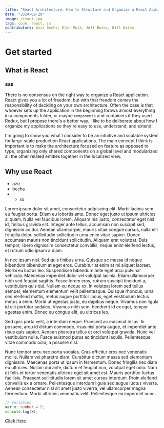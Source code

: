 ```yaml
---
title: "React Architecture: How to Structure and Organize a React Application"
date: "2024-02-20"
image: /react.jpg
tags: code, react, js
contributors: Aziz Becha, Elon Musk, Jeff Bezos, Bill Gates
---
```

# Get started
## What is React
### sss

There is no consensus on the right way to organize a React application. React gives you a lot of freedom, but with that freedom comes the responsibility of deciding on your own architecture. Often the case is that whoever sets up the application in the beginning throws almost everything in a components folder, or maybe <code>components</code> and containers if they used Redux, but I propose there's a better way. I like to be deliberate about how I organize my applications so they're easy to use, understand, and extend.  

I'm going to show you what I consider to be an intuitive and scalable system for large-scale production React applications. The main concept I think is important is to make the architecture focused on feature as opposed to type, organizing only shared components on a global level and modularized all the other related entities together in the localized view.

## Why use React

- aziz
- becha
- - ss

Lorem ipsum dolor sit amet, consectetur adipiscing elit. Morbi lacinia sem eu feugiat porta. Etiam eu lobortis ante. Donec eget justo ut ipsum ultricies aliquam. Nulla vel faucibus lorem. Aliquam nisi justo, consectetur eget nisl id, finibus gravida elit. Integer ante tellus, accumsan non suscipit sed, dignissim ac dui. Aenean ullamcorper, mauris vitae congue cursus, nulla elit fringilla dolor, sollicitudin sollicitudin urna enim vitae sapien. Donec accumsan mauris non tincidunt sollicitudin. Aliquam erat volutpat. Duis tempor, libero dignissim consectetur convallis, neque enim eleifend lectus, et rutrum odio ipsum a diam.

In nec ipsum nisl. Sed quis finibus urna. Quisque ac massa id neque bibendum bibendum at eget eros. Curabitur at enim at mi aliquet laoreet. Morbi eu luctus leo. Suspendisse bibendum ante eget arcu pulvinar vehicula. Maecenas imperdiet dolor vel volutpat lacinia. Etiam ullamcorper nibh sed feugiat sagittis. Fusce lorem eros, rutrum suscipit tincidunt a, vestibulum quis dui. Nullam eu neque ex. In volutpat lorem sed tellus semper, elementum elementum velit pellentesque. Quisque rhoncus, urna sed eleifend mattis, metus augue porttitor lacus, eget vestibulum lectus metus a enim. Morbi ut egestas justo, eu dapibus neque. Vivamus non ligula id elit porttitor sodales. Vivamus nibh sem, hendrerit id ex eget, tempor egestas enim. Donec eu congue elit, eu ultrices leo.

Sed quis porta velit, a interdum neque. Praesent ac euismod tellus. In posuere, arcu id dictum commodo, risus nisl porta augue, et imperdiet ante risus quis sapien. Aenean pharetra tellus et orci volutpat gravida. Nunc vel vestibulum nulla. Fusce euismod purus ac tincidunt iaculis. Pellentesque vitae commodo odio, a posuere nisl.

Nunc tempor arcu nec porta sodales. Cras efficitur eros nec venenatis mollis. Nullam vel pharetra diam. Curabitur dictum massa sed elementum dignissim. Maecenas porta ut ipsum in fermentum. Donec fringilla nec diam eu ultricies. Nullam dui ante, dictum et feugiat non, volutpat eget odio. Nam et felis et tortor venenatis ultrices eget sit amet est. Mauris porttitor luctus facilisis. Praesent sollicitudin lorem sit amet cursus interdum. Proin eleifend convallis ex a ornare. Pellentesque interdum ligula sed augue luctus viverra. Aenean consectetur nisl sit amet justo viverra, vel ullamcorper magna fermentum. Morbi ultricies venenatis velit. Pellentesque eu imperdiet nunc.

```typescript
// variables
var x: number = 5;
console.log(x);
```

[Click Here](https://github.com)